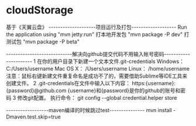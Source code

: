 # cloudStorage
基于《天翼云盘》
--------------------项目运行及打包-------------------
Run the application using          "mvn jetty:run"
打本地开发包 "mvn package -P dev"
打测试包 "mvn package -P beta"




----------------------------解决向github提交代码不用输入帐号密码----------------------
1   在你的用户目录下新建一个文本文件.git-credentials
Windows：C:/Users/username
Mac OS X： /Users/username
Linux： /home/username
注意：鼠标右键新建文件重复命名是成功不了的，需要借助Sublime等IDE工具来创建文件。
2  .git-credentials在文件中输入以下内容：
https:{username}:{password}@github.com
{username}和{password}是你的github的账号和密码
3  修改git配置。
执行命令：
git config --global credential.helper store


 ------------------maven编译的时候跳过test---------------
mvn install -Dmaven.test.skip=true
